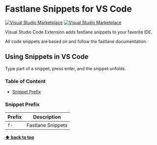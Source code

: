 # Fastlane Snippets for VS Code

[![Visual Studio Marketplace](https://vsmarketplacebadge.apphb.com/version/fivethree.vscode-fastlane-snippets.svg?style=flat-square)](https://marketplace.visualstudio.com/items?itemName=fivethree.vscode-fastlane-snippets)
[![Visual Studio Marketplace](https://vsmarketplacebadge.apphb.com/installs/fivethree.vscode-fastlane-snippets.svg?style=flat-square)](https://marketplace.visualstudio.com/items?itemName=fivethree.vscode-fastlane-snippets)

Visual Studio Code Extension adds fastlane snippets to your favorite IDE.

All code snippets are based on and follow the fastlane documentation.

## Using Snippets in VS Code

Type part of a snippet, press enter, and the snippet unfolds.

### Table of Content
* [Snippet Prefix](#snippet-prefix)

### Snippet Prefix

| Prefix | Description |
| ------- | ----------|
| `f-` | Fastlane Snippets |

**[⬆ back to top](#table-of-content)**

